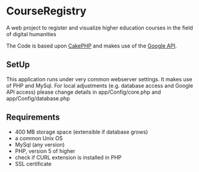 # CourseRegistry
A web project to register and visualize higher education courses in the field of digital humanities

The Code is based upon [CakePHP](https://github.com/cakephp/cakephp) and makes use of the [Google API](https://code.google.com/apis/console/?pli=1).


## SetUp
This application runs under very common webserver settings. It makes use of PHP and MySql.
For local adjustments (e.g. database access and Google API access) please change details in app/Config/core.php and app/Config/database.php
## Requirements
* 400 MB storage space (extensible if database grows)
* a common Unix OS
* MySql (any version)
* PHP, version 5 of higher
* check if CURL extension is installed in PHP
* SSL certificate


